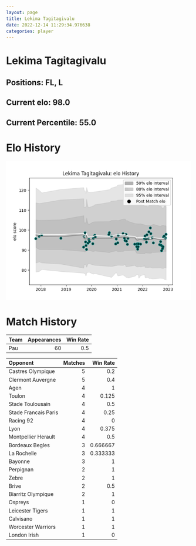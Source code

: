```yaml
---  
layout: page  
title: Lekima Tagitagivalu  
date: 2022-12-14 11:29:34.976638  
categories: player  
---
```

# Lekima Tagitagivalu

## Positions: FL, L

## Current elo: 98.0

## Current Percentile: 55.0

# Elo History


![elo history](history_LekimaTagitagivalu.png)
# Match History


| Team   |   Appearances |   Win Rate |
|:-------|--------------:|-----------:|
| Pau    |            60 |        0.5 |

| Opponent             |   Matches |   Win Rate |
|:---------------------|----------:|-----------:|
| Castres Olympique    |         5 |   0.2      |
| Clermont Auvergne    |         5 |   0.4      |
| Agen                 |         4 |   1        |
| Toulon               |         4 |   0.125    |
| Stade Toulousain     |         4 |   0.5      |
| Stade Francais Paris |         4 |   0.25     |
| Racing 92            |         4 |   0        |
| Lyon                 |         4 |   0.375    |
| Montpellier Herault  |         4 |   0.5      |
| Bordeaux Begles      |         3 |   0.666667 |
| La Rochelle          |         3 |   0.333333 |
| Bayonne              |         3 |   1        |
| Perpignan            |         2 |   1        |
| Zebre                |         2 |   1        |
| Brive                |         2 |   0.5      |
| Biarritz Olympique   |         2 |   1        |
| Ospreys              |         1 |   0        |
| Leicester Tigers     |         1 |   1        |
| Calvisano            |         1 |   1        |
| Worcester Warriors   |         1 |   1        |
| London Irish         |         1 |   0        |